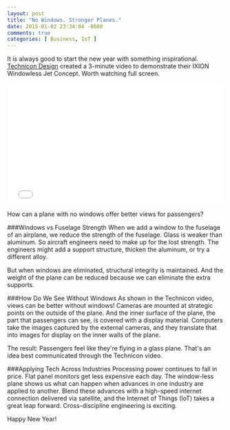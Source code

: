```yaml
---
layout: post
title: "No Windows. Stronger Planes."
date: 2015-01-02 23:34:04 -0600
comments: true
categories: [ Business, IoT ]
---
```

It is always good to start the new year with something inspirational. [Technicon Design](http://www.technicondesign.com/) created a 3-minute video to demonstrate their IXION Windowless Jet Concept. Worth watching full screen.

<center><iframe name="windowlessjet" src="//player.vimeo.com/video/78458486" width="500" height="281" frameborder="0" webkitallowfullscreen mozallowfullscreen allowfullscreen></iframe></center>

How can a plane with no windows offer better views for passengers?

<!--more-->

###Windows vs Fuselage Strength
When we add a window to the fuselage of an airplane, we reduce the strength of the fuselage. Glass is weaker than aluminum. So aircraft engineers need to make up for the lost strength. The engineers might add a support structure, thicken the aluminum, or try a different alloy.

But when windows are eliminated, structural integrity is maintained. And the weight of the plane can be reduced because we can eliminate the extra supports.

###How Do We See Without Windows
As shown in the Technicon video, views can be better without windows!  Cameras are mounted at strategic points on the outside of the plane. And the inner surface of the plane, the part that passengers can see, is covered with a display material. Computers take the images captured by the external cameras, and they translate that into images for display on the inner walls of the plane.

The result: Passengers feel like they're flying in a glass plane. That's an idea best communicated through the Technicon video.

###Applying Tech Across Industries
Processing power continues to fall in price. Flat panel monitors get less expensive each day. The window-less plane shows us what can happen when advances in one industry are applied to another. Blend these advances with a high-speed internet connection delivered via satellite, and the Internet of Things (IoT) takes a great leap forward. Cross-discipline engineering is exciting.

Happy New Year!
